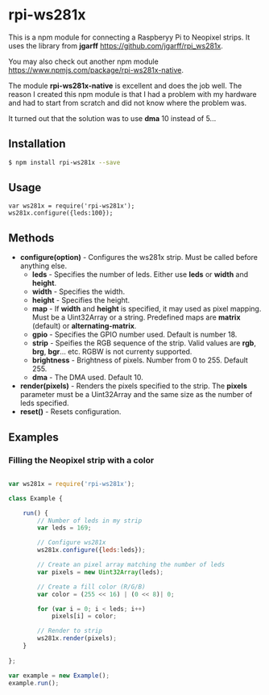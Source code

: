 # rpi-ws281x

This is a npm module for connecting a Raspberyy Pi to Neopixel strips. It uses the 
library from **jgarff** https://github.com/jgarff/rpi_ws281x.

You may also check out another npm module https://www.npmjs.com/package/rpi-ws281x-native.

The module **rpi-ws281x-native** is excellent and does the job well. The reason I created
this npm module is that I had a problem with my hardware and had to start from scratch and
did not know where the problem was.

It turned out that the solution was to use **dma** 10 instead of 5...

## Installation

````bash
$ npm install rpi-ws281x --save
````


## Usage

	var ws281x = require('rpi-ws281x');
    ws281x.configure({leds:100});

## Methods

- **configure(option)**   -	Configures the ws281x strip. Must be called before anything else.
	* **leds**            -	Specifies the number of leds. Either use **leds** or **width** and **height**.
	* **width**           -	Specifies the width.
	* **height**          -	Specifies the height.
	* **map**	          -	If **width** and **height** is specified, it may used as pixel mapping. 
							Must be a Uint32Array or a string.
							Predefined maps are **matrix** (default) or **alternating-matrix**.
	* **gpio**            -	Specifies the GPIO number used. Default is number 18.
	* **strip**           - Speifies the RGB sequence of the strip. Valid values
							are **rgb**, **brg**, **bgr**... etc. RGBW is not currenty supported.  
	* **brightness**      -	Brightness of pixels. Number from 0 to 255. Default 255.
	* **dma**             - The DMA used. Default 10.
- 	**render(pixels)**    -	Renders the pixels specified to the strip. The **pixels** parameter must be a Uint32Array
                        	and the same size as the number of leds specified.
- 	**reset()**           -	Resets configuration. 


## Examples

### Filling the Neopixel strip with a color

````javascript

var ws281x = require('rpi-ws281x');

class Example {

    run() {
        // Number of leds in my strip
        var leds = 169;

        // Configure ws281x
        ws281x.configure({leds:leds});

        // Create an pixel array matching the number of leds
        var pixels = new Uint32Array(leds);

        // Create a fill color (R/G/B)
        var color = (255 << 16) | (0 << 8)| 0;

        for (var i = 0; i < leds; i++)
            pixels[i] = color;

        // Render to strip
        ws281x.render(pixels);
    }
    
};

var example = new Example();
example.run();

````
